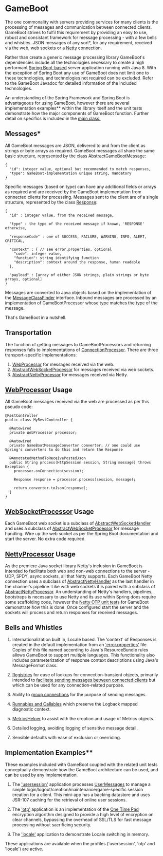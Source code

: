 # GameBoot

The one commonality with servers providing services for many clients is the processing of messages and communication between connected clients.  GameBoot strives to fulfil this requirement by providing an easy to use, robust and consistant framework for message processing - with a few bells and whistles.  JSON messages of any sort*, for any requirement, received via the web, web sockets or a [Netty](http://netty.io) connection.

Rather than create a generic message processing library GameBoot's dependencies include all the technologies necessary to create a high performant [Spring Boot-based](http://projects.spring.io/spring-boot/) server application running with Java 8.  With the exception of Spring Boot any use of GameBoot does not limit one to these technologies, and technologies not required can be excluded.  Refer to the GameBoot Javadoc for detailed information of the included technologies.

An understanding of the Spring Framework and Spring Boot is advantageous for using GameBoot, however there are several implementation examples** within the library itself and the unit tests demonstrate how the major components of GameBoot function.  Further detail on specifics is included in the [main class.](https://github.com/mrstampy/gameboot/blob/master/GameBoot/src/main/java/com/github/mrstampy/gameboot/GameBoot.java)

## Messages*

All GameBoot messages are JSON, delivered to and from the client as strings or byte arrays as required.  GameBoot messages all share the same basic structure, represented by the class [AbstractGameBootMessage](https://github.com/mrstampy/gameboot/blob/master/GameBoot/src/main/java/com/github/mrstampy/gameboot/messages/AbstractGameBootMessage.java):

	{
	  "id": integer value, optional but recommended to match responses,
	  "type": GameBoot-implementation unique string, mandatory
	}

Specific messages (based on type) can have any additional fields or arrays as required and are received by the GameBoot implementation from connected clients for processing.  Messages sent to the client are of a single structure, represented by the class [Response](https://github.com/mrstampy/gameboot/blob/master/GameBoot/src/main/java/com/github/mrstampy/gameboot/messages/Response.java):

	{
	  "id" : integer value, from the received message,

	  "type" : the type of the received message if known, 'RESPONSE' otherwise,

	  "responseCode" : one of SUCCESS, FAILURE, WARNING, INFO, ALERT, CRITICAL,

	  "context" : { // see error.properties, optional
	    "code": integer value,
	    "function": string identifying function
	    "description": context around the response, human readable
	  },

	  "payload" : [array of either JSON strings, plain strings or byte arrays, optional]
	}

Messages are converted to Java objects based on the implementation of the [MessageClassFinder](https://github.com/mrstampy/gameboot/blob/master/GameBoot/src/main/java/com/github/mrstampy/gameboot/messages/finder/MessageClassFinder.java) interface.  Inbound messages are processed by an implementation of GameBootProcessor whose type matches the type of the message.

That's GameBoot in a nutshell.

## Transportation

The function of getting messages to GameBootProcessors and returning responses falls to implementations of [ConnectionProcessor](https://github.com/mrstampy/gameboot/blob/master/GameBoot/src/main/java/com/github/mrstampy/gameboot/processor/connection/ConnectionProcessor.java).  There are three transport-specific implementations:

1. [WebProcessor](https://github.com/mrstampy/gameboot/blob/master/GameBoot/src/main/java/com/github/mrstampy/gameboot/web/WebProcessor.java) for messages received via the web.
2. [AbstractWebSocketProcessor](https://github.com/mrstampy/gameboot/blob/master/GameBoot/src/main/java/com/github/mrstampy/gameboot/websocket/AbstractWebSocketProcessor.java) for messages received via web sockets.
3. [AbstractNettyProcessor](https://github.com/mrstampy/gameboot/blob/master/GameBoot/src/main/java/com/github/mrstampy/gameboot/netty/AbstractNettyProcessor.java) for messages received via Netty.

## [WebProcessor](https://github.com/mrstampy/gameboot/blob/master/GameBoot/src/main/java/com/github/mrstampy/gameboot/web/WebProcessor.java) Usage

All GameBoot messages received via the web are processed as per this pseudo code:

	@RestController
	public class MyRestController {

	  @Autowired
	  private WebProcessor processor;

	  @Autowired
	  private GameBootMessageConverter converter; // one could use Spring's converters to do this and return the Response

	  @AnnotatedMethodToReceivePostedJson
	  public String process(HttpSession session, String message) throws Exception {
	    processor.onConnection(session);

	    Response response = processor.process(session, message);

	    return converter.toJson(response);
	  }
	}

## [WebSocketProcessor](https://github.com/mrstampy/gameboot/blob/master/GameBoot/src/main/java/com/github/mrstampy/gameboot/websocket/AbstractWebSocketProcessor.java) Usage

Each GameBoot web socket is a subclass of [AbstractWebSocketHandler](https://github.com/mrstampy/gameboot/blob/master/GameBoot/src/main/java/com/github/mrstampy/gameboot/websocket/AbstractWebSocketHandler.java) and uses a subclass of [AbstractWebSocketProcessor](https://github.com/mrstampy/gameboot/blob/master/GameBoot/src/main/java/com/github/mrstampy/gameboot/websocket/AbstractWebSocketProcessor.java) for message handling.  Wire up the web socket as per the Spring Boot documentation and start the server.  No extra code required.

## [NettyProcessor](https://github.com/mrstampy/gameboot/blob/master/GameBoot/src/main/java/com/github/mrstampy/gameboot/netty/AbstractNettyProcessor.java) Usage

As the premiere Java socket library Netty's inclusion in GameBoot is intended to facilitate both web and non-web connections to the server - UDP, SPDY, async sockets, all that Netty supports.  Each GameBoot Netty connection uses a subclass of [AbstractNettyHandler]((https://github.com/mrstampy/gameboot/blob/master/GameBoot/src/main/java/com/github/mrstampy/gameboot/netty/AbstractNettyHandler.java)) as the last handler in the channel's pipeline.  Like with web sockets it is paired with a subclass of [AbstractNettyProcessor](https://github.com/mrstampy/gameboot/blob/master/GameBoot/src/main/java/com/github/mrstampy/gameboot/netty/AbstractNettyProcessor.java).  An understanding of Netty's handlers, pipelines, bootstraps is necessary to use Netty and its use within Spring does require some scaffolding code, however the [Netty OTP unit tests](https://github.com/mrstampy/gameboot/tree/master/GameBoot/src/test/java/com/github/mrstampy/gameboot/otp/netty) for GameBoot demonstrate how this is done.  Once configured start the server and the sockets will process and return responses for received messages.

## Bells and Whistles

1. Internationalization built in, Locale based.  The 'context' of Responses is created in the default implementation from an ['error.properties'](https://github.com/mrstampy/gameboot/blob/master/GameBoot/src/main/resources/error.properties) file.  Copies of this file named according to Java's ResourceBundle rules allows GameBoot to support multiple languages.  This functionality also includes parameterization of response context descriptions using Java's MessageFormat class.

2. [Registries](https://github.com/mrstampy/gameboot/blob/master/GameBoot/src/main/java/com/github/mrstampy/gameboot/util/registry) for ease of lookups for connection-transient objects, primarily intended to [facilitate sending messages between connected clients](https://github.com/mrstampy/gameboot/blob/master/GameBoot/src/main/java/com/github/mrstampy/gameboot/messaging/MessagingGroups.java) but which can be used for any connection-related purpose.

3. Ability to [group connections](https://github.com/mrstampy/gameboot/blob/master/GameBoot/src/main/java/com/github/mrstampy/gameboot/messaging/MessagingGroups.java) for the purpose of sending messages.

4. [Runnables and Callables](https://github.com/mrstampy/gameboot/blob/master/GameBoot/src/main/java/com/github/mrstampy/gameboot/util/concurrent) which preserve the Logback mapped diagnostic context.

5. [MetricsHelper](https://github.com/mrstampy/gameboot/blob/master/GameBoot/src/main/java/com/github/mrstampy/gameboot/metrics) to assist with the creation and usage of Metrics objects.

6. Detailed logging, avoiding logging of sensitive message detail.

7. Sensible defaults with ease of exclusion or overriding. 

## Implementation Examples**

These examples included with GameBoot coupled with the related unit tests conceptually demonstrate how the GameBoot architecture can be used, and can be used by any implementation.

1. The ['usersession'](https://github.com/mrstampy/gameboot/tree/master/GameBoot/src/main/java/com/github/mrstampy/gameboot/usersession) application processes [UserMessages](https://github.com/mrstampy/gameboot/blob/master/GameBoot/src/main/java/com/github/mrstampy/gameboot/usersession/messages/UserMessage.java) to manage a simple login/logout/creation/maintenance/game-specific session creation for a client. This mini-app has a backing datastore and uses JSR-107 caching for the retrieval of online user sessions.

2. The ['otp'](https://github.com/mrstampy/gameboot/tree/master/GameBoot/src/main/java/com/github/mrstampy/gameboot/otp) application is an implementation of the [One Time Pad](https://en.wikipedia.org/wiki/One-time_pad) encryption algorithm designed to provide a high level of encryption on clear channels, bypassing the overhead of SSL/TLS for fast message processing without sacrificing security.

3. The ['locale'](https://github.com/mrstampy/gameboot/tree/master/GameBoot/src/main/java/com/github/mrstampy/gameboot/locale) application to demonstrate Locale switching in memory.

These applications are available when the profiles ('usersession', 'otp' and 'locale') are active.

